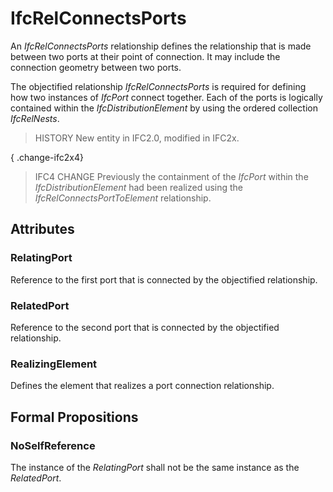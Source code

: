 # IfcRelConnectsPorts

An _IfcRelConnectsPorts_ relationship defines the relationship that is made between two ports at their point of connection. It may include the connection geometry between two ports.

The objectified relationship _IfcRelConnectsPorts_ is required for defining how two instances of _IfcPort_ connect together. Each of the ports is logically contained within the _IfcDistributionElement_ by using the ordered collection _IfcRelNests_.

> HISTORY  New entity in IFC2.0, modified in IFC2x.

{ .change-ifc2x4}
> IFC4 CHANGE  Previously the containment of the _IfcPort_ within the _IfcDistributionElement_ had been realized using the _IfcRelConnectsPortToElement_ relationship.

## Attributes

### RelatingPort
Reference to the first port that is connected by the objectified relationship.

### RelatedPort
Reference to the second port that is connected by the objectified relationship.

### RealizingElement
Defines the element that realizes a port connection relationship.

## Formal Propositions

### NoSelfReference
The instance of the _RelatingPort_ shall not be the same instance as the _RelatedPort_.
